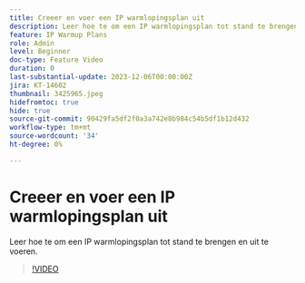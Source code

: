 ```yaml
---
title: Creeer en voer een IP warmlopingsplan uit
description: Leer hoe te om een IP warmlopingsplan tot stand te brengen en uit te voeren.
feature: IP Warmup Plans
role: Admin
level: Beginner
doc-type: Feature Video
duration: 0
last-substantial-update: 2023-12-06T00:00:00Z
jira: KT-14602
thumbnail: 3425965.jpeg
hidefromtoc: true
hide: true
source-git-commit: 90429fa5df2f0a3a742e8b984c54b5df1b12d432
workflow-type: tm+mt
source-wordcount: '34'
ht-degree: 0%

---
```



# Creeer en voer een IP warmlopingsplan uit

Leer hoe te om een IP warmlopingsplan tot stand te brengen en uit te voeren.

>[!VIDEO](https://video.tv.adobe.com/v/3425965/?learn=on)
